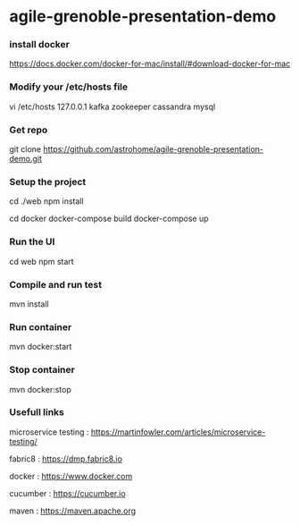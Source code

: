 # agile-grenoble-presentation-demo

### install docker
https://docs.docker.com/docker-for-mac/install/#download-docker-for-mac

### Modify your /etc/hosts file
vi /etc/hosts
127.0.0.1       kafka zookeeper cassandra mysql

### Get repo
git clone https://github.com/astrohome/agile-grenoble-presentation-demo.git

### Setup the project
cd ./web
npm install

cd docker
docker-compose build
docker-compose up

### Run the UI
cd web
npm start


### Compile and run test
mvn install

### Run container
mvn docker:start

### Stop container
mvn docker:stop


### Usefull links

microservice testing : https://martinfowler.com/articles/microservice-testing/

fabric8 : https://dmp.fabric8.io

docker : https://www.docker.com

cucumber : https://cucumber.io

maven : https://maven.apache.org

